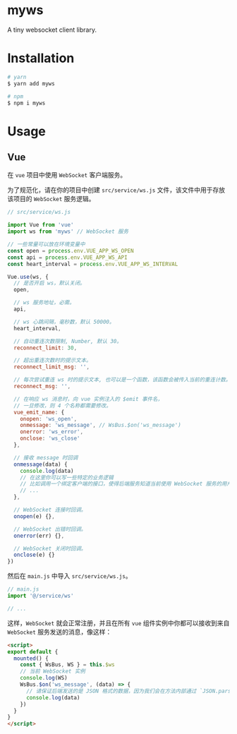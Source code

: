 # myws

A tiny websocket client library.

# Installation

```zsh
# yarn
$ yarn add myws

# npm
$ npm i myws
```
# Usage

## Vue

在 `vue` 项目中使用 `WebSocket` 客户端服务。

为了规范化，请在你的项目中创建 `src/service/ws.js` 文件，该文件中用于存放该项目的 `WebSocket` 服务逻辑。

``` js
// src/service/ws.js

import Vue from 'vue'
import ws from 'myws' // WebSocket 服务

// 一些常量可以放在环境变量中
const open = process.env.VUE_APP_WS_OPEN
const api = process.env.VUE_APP_WS_API
const heart_interval = process.env.VUE_APP_WS_INTERVAL

Vue.use(ws, {
  // 是否开启 ws，默认关闭。
  open,

  // ws 服务地址，必需。
  api,

  // ws 心跳间隔，毫秒数，默认 50000。
  heart_interval,

  // 自动重连次数限制, Number, 默认 30。
  reconnect_limit: 30,

  // 超出重连次数时的提示文本。
  reconnect_limit_msg: '',

  // 每次尝试重连 ws 时的提示文本, 也可以是一个函数，该函数会被传入当前的重连计数。
  reconnect_msg: '',

  // 在响应 ws 消息时，向 vue 实例注入的 $emit 事件名，
  // 一旦修改，则 4 个名称都需要修改。
  vue_emit_name: {
    onopen: 'ws_open',
    onmessage: 'ws_message', // WsBus.$on('ws_message')
    onerror: 'ws_error',
    onclose: 'ws_close'
  },

  // 接收 message 时回调
  onmessage(data) {
    console.log(data)
    // 在这里你可以写一些特定的业务逻辑
    // 比如调用一个绑定客户端的接口，使得后端服务知道当前使用 WebSocket 服务的用户是谁。
    // ...
  },

  // WebSocket 连接时回调。
  onopen(e) {},

  // WebSocket 出错时回调。
  onerror(err) {},

  // WebSocket 关闭时回调。
  onclose(e) {}
})

```

然后在 `main.js` 中导入 `src/service/ws.js`。

``` js
// main.js
import '@/service/ws'

// ...
```

这样，`WebSocket` 就会正常注册，并且在所有 `vue` 组件实例中你都可以接收到来自 `WebSocket` 服务发送的消息，像这样：

``` html
<script>
export default {
  mounted() {
    const { WsBus, WS } = this.$ws
    // 当前 WebSocket 实例
    console.log(WS)
    WsBus.$on('ws_message', (data) => {
      // 请保证后端发送的是 JSON 格式的数据，因为我们会在方法内部通过 `JSON.parse` 方法解析它。
      console.log(data)
    })
  }
}
</script>
```
